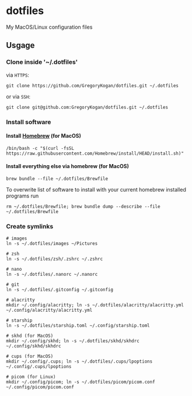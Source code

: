 # dotfiles
My MacOS/Linux configuration files

## Usgage
### Clone inside '~/.dotfiles'
via `HTTPS`:
```shell
git clone https://github.com/GregoryKogan/dotfiles.git ~/.dotfiles
```
or via `SSH`:
```shell
git clone git@github.com:GregoryKogan/dotfiles.git ~/.dotfiles
```

### Install software
#### Install [Homebrew](https://brew.sh/) (for MacOS)
```shell
/bin/bash -c "$(curl -fsSL https://raw.githubusercontent.com/Homebrew/install/HEAD/install.sh)"
```
#### Install everything else via homebrew (for MacOS)
```shell
brew bundle --file ~/.dotfiles/Brewfile
```
To overwrite list of software to install with your current homebrew installed programs run
```shell
rm ~/.dotfiles/Brewfile; brew bundle dump --describe --file ~/.dotfiles/Brewfile
```

### Create symlinks
```shell
# images
ln -s ~/.dotfiles/images ~/Pictures

# zsh
ln -s ~/.dotfiles/zsh/.zshrc ~/.zshrc

# nano
ln -s ~/.dotfiles/.nanorc ~/.nanorc

# git
ln -s ~/.dotfiles/.gitconfig ~/.gitconfig

# alacritty
mkdir ~/.config/alacritty; ln -s ~/.dotfiles/alacritty/alacritty.yml ~/.config/alacritty/alacritty.yml

# starship
ln -s ~/.dotfiles/starship.toml ~/.config/starship.toml

# skhd (for MacOS)
mkdir ~/.config/skhd; ln -s ~/.dotfiles/skhd/skhdrc ~/.config/skhd/skhdrc

# cups (for MacOS)
mkdir ~/.config/.cups; ln -s ~/.dotfiles/.cups/lpoptions ~/.config/.cups/lpoptions

# picom (for Linux)
mkdir ~/.config/picom; ln -s ~/.dotfiles/picom/picom.conf ~/.config/picom/picom.conf
```
